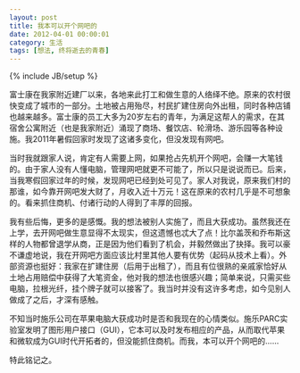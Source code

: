 ```yaml
---
layout: post
title: 我本可以开个网吧的
date: 2012-04-01 00:00:01
category: 生活
tags: [想法, 终将逝去的青春]
---
```

{% include JB/setup %}

富士康在我家附近建厂以来，各地来此打工和做生意的人络绎不绝。原来的农村很快变成了城市的一部分。土地被占用殆尽，村民扩建住房向外出租，同时各种店铺也越来越多。富士康的员工大多为20岁左右的青年，为满足这帮人的需求，在其宿舍公寓附近（也是我家附近）涌现了商场、餐饮店、轮滑场、游乐园等各种设施。我2011年暑假回家时发现了这诸多变化，但没发现有网吧。

<!--more-->

当时我就跟家人说，肯定有人需要上网，如果抢占先机开个网吧，会赚一大笔钱的。由于家人没有人懂电脑，管理网吧就更不可能了，所以只是说说而已。后来，当我寒假回家过年的时候，发现网吧已经到处可见了。家人对我说，原来我们村的那谁，如今靠开网吧发大财了，月收入近十万元！这在原来的农村几乎是不可想象的。看来抓住商机、付诸行动的人得到了丰厚的回报。

我有些后悔，更多的是感慨。我的想法被别人实施了，而且大获成功。虽然我还在上学，去开网吧做生意显得不太现实，但这遗憾也忒大了点！比尔盖茨和乔布斯这样的人物都曾退学从商，正是因为他们看到了机会，并毅然做出了抉择。我可以豪不谦虚地说，我在开网吧方面应该比村里其他人要有优势（起码从技术上看）。外部资源也挺好：我家在扩建住房（后用于出租了），而且有位很熟的亲戚家恰好从土地占用赔偿中获得了大笔资金，他对我的想法也很感兴趣；简单来说，只需买些电脑，拉根光纤，挂个牌子就可以接客了。我当时并没有这许多考虑，如今见别人做成了之后，才深有感触。
	
不知当时施乐公司在苹果电脑大获成功时是否和我现在的心情类似。施乐PARC实验室发明了图形用户接口（GUI），它本可以及时发布相应的产品，从而取代苹果和微软成为GUI时代开拓者的，但没能抓住商机。而我，本可以开个网吧的……
	
特此铭记之。

